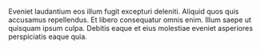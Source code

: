 Eveniet laudantium eos illum fugit excepturi deleniti. Aliquid quos quis accusamus repellendus. Et libero consequatur omnis enim. Illum saepe ut quisquam ipsum culpa. Debitis eaque et eius molestiae eveniet asperiores perspiciatis eaque quia.